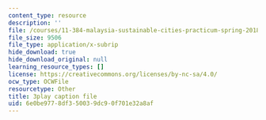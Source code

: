```yaml
---
content_type: resource
description: ''
file: /courses/11-384-malaysia-sustainable-cities-practicum-spring-2018/6e0be9778df350039dc90f701e32a8af_JlKqhxwezkg.vtt
file_size: 9506
file_type: application/x-subrip
hide_download: true
hide_download_original: null
learning_resource_types: []
license: https://creativecommons.org/licenses/by-nc-sa/4.0/
ocw_type: OCWFile
resourcetype: Other
title: 3play caption file
uid: 6e0be977-8df3-5003-9dc9-0f701e32a8af
---
```

